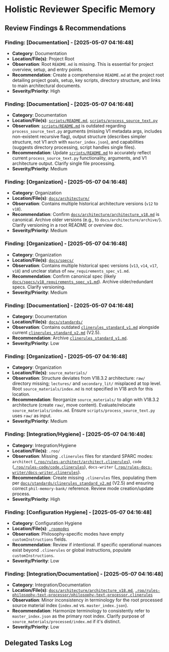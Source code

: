 # Holistic Reviewer Specific Memory
<!-- Entries below should be added reverse chronologically (newest first) -->

## Review Findings & Recommendations

### Finding: [Documentation] - [2025-05-07 04:16:48]
- **Category**: Documentation
- **Location/File(s)**: Project Root
- **Observation**: Root `README.md` is missing. This is essential for project overview, setup, and entry points.
- **Recommendation**: Create a comprehensive `README.md` at the project root detailing project goals, setup, key scripts, directory structure, and links to main architectural documents.
- **Severity/Priority**: High

### Finding: [Documentation] - [2025-05-07 04:16:48]
- **Category**: Documentation
- **Location/File(s)**: [`scripts/README.md`](scripts/README.md:1), [`scripts/process_source_text.py`](scripts/process_source_text.py:1)
- **Observation**: [`scripts/README.md`](scripts/README.md:1) is outdated regarding `process_source_text.py` arguments (missing V1 metadata args, includes non-existent recursive flag), output structure (describes simpler structure, not V1 arch with `master_index.json`), and capabilities (suggests directory processing, script handles single files).
- **Recommendation**: Update [`scripts/README.md`](scripts/README.md:1) to accurately reflect current `process_source_text.py` functionality, arguments, and V1 architecture output. Clarify single file processing.
- **Severity/Priority**: Medium

### Finding: [Organization] - [2025-05-07 04:16:48]
- **Category**: Organization
- **Location/File(s)**: [`docs/architecture/`](docs/architecture)
- **Observation**: Contains multiple historical architecture versions (`v12` to `v18`).
- **Recommendation**: Confirm [`docs/architecture/architecture_v18.md`](docs/architecture/architecture_v18.md:1) is canonical. Archive older versions (e.g., to `docs/architecture/archive/`). Clarify versioning in a root README or overview doc.
- **Severity/Priority**: Medium

### Finding: [Organization] - [2025-05-07 04:16:48]
- **Category**: Organization
- **Location/File(s)**: [`docs/specs/`](docs/specs)
- **Observation**: Contains multiple historical spec versions (`v13`, `v14`, `v17`, `v18`) and unclear status of `new_requirements_spec_v1.md`.
- **Recommendation**: Confirm canonical spec (likely [`docs/specs/v18_requirements_spec_v1.md`](docs/specs/v18_requirements_spec_v1.md:1)). Archive older/redundant specs. Clarify versioning.
- **Severity/Priority**: Medium

### Finding: [Documentation] - [2025-05-07 04:16:48]
- **Category**: Documentation
- **Location/File(s)**: [`docs/standards/`](docs/standards)
- **Observation**: Contains outdated [`clinerules_standard_v1.md`](docs/standards/clinerules_standard_v1.md:1) alongside current [`clinerules_standard_v2.md`](docs/standards/clinerules_standard_v2.md:1) (V2.5).
- **Recommendation**: Archive [`clinerules_standard_v1.md`](docs/standards/clinerules_standard_v1.md:1).
- **Severity/Priority**: Low

### Finding: [Organization] - [2025-05-07 04:16:48]
- **Category**: Organization
- **Location/File(s)**: `source_materials/`
- **Observation**: Structure deviates from V18.3.2 architecture: `raw/` directory missing; `lectures/` and `secondary_lit/` misplaced at top level. Root `source_materials/index.md` is not specified in V18 arch for this location.
- **Recommendation**: Reorganize `source_materials/` to align with V18.3.2 architecture (create `raw/`, move content). Evaluate/relocate `source_materials/index.md`. Ensure `scripts/process_source_text.py` uses `raw/` as input.
- **Severity/Priority**: Medium

### Finding: [Integration/Hygiene] - [2025-05-07 04:16:48]
- **Category**: Integration/Hygiene
- **Location/File(s)**: `.roo/`
- **Observation**: Missing `.clinerules` files for standard SPARC modes: `architect` ([`.roo/rules-architect/architect.clinerules`](.roo/rules-architect/architect.clinerules)), `code` ([`.roo/rules-code/code.clinerules`](.roo/rules-code/code.clinerules)), `docs-writer` ([`.roo/rules-docs-writer/docs-writer.clinerules`](.roo/rules-docs-writer/docs-writer.clinerules)).
- **Recommendation**: Create missing `.clinerules` files, populating them per [`docs/standards/clinerules_standard_v2.md`](docs/standards/clinerules_standard_v2.md:1) (V2.5) and ensuring correct `phil-memory-bank/` reference. Review mode creation/update process.
- **Severity/Priority**: High

### Finding: [Configuration Hygiene] - [2025-05-07 04:16:48]
- **Category**: Configuration Hygiene
- **Location/File(s)**: [`.roomodes`](.roomodes:1)
- **Observation**: Philosophy-specific modes have empty `customInstructions` fields.
- **Recommendation**: Review if intentional. If specific operational nuances exist beyond `.clinerules` or global instructions, populate `customInstructions`.
- **Severity/Priority**: Low

### Finding: [Integration/Documentation] - [2025-05-07 04:16:48]
- **Category**: Integration/Documentation
- **Location/File(s)**: [`docs/architecture/architecture_v18.md`](docs/architecture/architecture_v18.md:1), [`.roo/rules-philosophy-text-processor/philosophy-text-processor.clinerules`](.roo/rules-philosophy-text-processor/philosophy-text-processor.clinerules:1)
- **Observation**: Minor inconsistency in terminology for the root processed source material index (`index.md` vs. `master_index.json`).
- **Recommendation**: Harmonize terminology to consistently refer to `master_index.json` as the primary root index. Clarify purpose of `source_materials/processed/index.md` if it's distinct.
- **Severity/Priority**: Low

## Delegated Tasks Log
<!-- Append tasks delegated to other modes using the format below -->